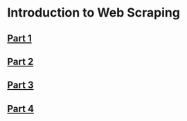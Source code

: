 # Introduction to Web Scraping

## [Part 1](tutorial-part01.md)
## [Part 2](tutorial-part02.md)
## [Part 3](tutorial-part03.md)
## [Part 4](tutorial-part04.md)
